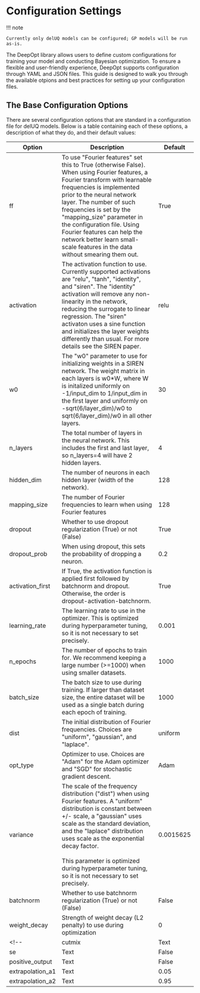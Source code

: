 # Configuration Settings

!!! note

    Currently only delUQ models can be configured; GP models will be run as-is.

The DeepOpt library allows users to define custom configurations for training your model and conducting Bayesian optimization. To ensure a flexible and user-friendly experience, DeepOpt supports configuration through YAML and JSON files. This guide is designed to walk you through the available otpions and best practices for setting up your configuration files.

## The Base Configuration Options

There are several configuration options that are standard in a configuration file for delUQ models. Below is a table containing each of these options, a description of what they do, and their default values:

| Option           | Description | Default   |
| ------------     | ----------- | -------   |
| ff               | To use "Fourier features" set this to True (otherwise False). When using Fourier features, a Fourier transform with learnable frequencies is implemented prior to the neural network layer. The number of such frequencies is set by the "mapping_size" parameter in the configuration file. Using Fourier features can help the network better learn small-scale features in the data without smearing them out.        | True      |
| activation       | The activation function to use. Currently supported activations are "relu", "tanh", "identity", and "siren". The "identity" activation will remove any non-linearity in the network, reducing the surrogate to linear regression. The "siren" activaton uses a sine function and initializes the layer weights differently than usual. For more details see the SIREN paper.        | relu      |
| w0 | The "w0" parameter to use for initializing weights in a SIREN network. The weight matrix in each layers is w0*W, where W is initalized uniformly on -1/input_dim to 1/input_dim in the first layer and uniformly on -sqrt(6/layer_dim)/w0 to sqrt(6/layer_dim)/w0 in all other layers. | 30 |
| n_layers         | The total number of layers in the neural network. This includes the first and last layer, so n_layers=4 will have 2 hidden layers.        | 4         |
| hidden_dim       | The number of neurons in each hidden layer (width of the network).        | 128       |
| mapping_size     | The number of Fourier frequencies to learn when using Fourier features        | 128       |
| dropout          | Whether to use dropout regularization (True) or not (False)        | True      |
| dropout_prob     | When using dropout, this sets the probability of dropping a neuron.        | 0.2       |
| activation_first | If True, the activation function is applied first followed by batchnorm and dropout. Otherwise, the order is dropout-activation-batchnorm.        | True      |
| learning_rate    | The learning rate to use in the optimizer. This is optimized during hyperparameter tuning, so it is not necessary to set precisely.        | 0.001     |
| n_epochs         | The number of epochs to train for. We recommend keeping a large number (>=1000) when using smaller datasets.        | 1000      |
| batch_size       | The batch size to use during training. If larger than dataset size, the entire dataset will be used as a single batch during each epoch of training.        | 1000      |
| dist             | The initial distribution of Fourier frequencies. Choices are "uniform", "gaussian", and "laplace".        | uniform   |
| opt_type         | Optimizer to use. Choices are "Adam" for the Adam optimizer and "SGD" for stochastic gradient descent.        | Adam      |
| variance         | The scale of the frequency distribution ("dist") when using Fourier features. A "uniform" distribution is constant between +/- scale, a "gaussian" uses scale as the standard deviation, and the "laplace" distribution uses scale as the exponential decay factor.</br></br> This parameter is optimized during hyperparameter tuning, so it is not necessary to set precisely.        | 0.0015625 |
| batchnorm        | Whether to use batchnorm regularization (True) or not (False)        | False     |
| weight_decay     | Strength of weight decay (L2 penalty) to use during optimization        | 0     |
<!-- | cutmix           | Text        | False     |
| se               | Text        | False     |
| positive_output  | Text        | False     |
| extrapolation_a1 | Text        | 0.05      |
| extrapolation_a2 | Text        | 0.95      | -->
